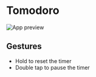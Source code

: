 # Tomodoro

![App preview](https://github.com/TortitasT/tomodoro/assets/76071376/4c4192f8-c8f9-4163-a2af-365c14241750)

## Gestures

- Hold to reset the timer
- Double tap to pause the timer
